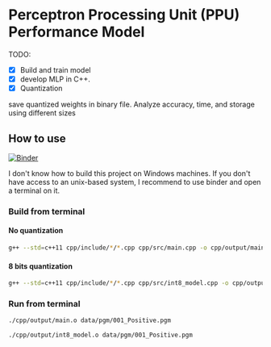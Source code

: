 # Perceptron Processing Unit (PPU) Performance Model

TODO:
- [X] Build and train model
- [x] develop MLP in C++.
- [x] Quantization

save quantized weights in binary file.
Analyze accuracy, time, and storage using different sizes

## How to use

[![Binder](https://mybinder.org/badge_logo.svg)](https://mybinder.org/v2/gh/L4rralde/ppu_perf_model/HEAD?labpath=main.ipynb)

I don't know how to build this project on Windows machines. If you don't have access to an unix-based system, I recommend to use binder and open
a terminal on it.

### Build from terminal

#### No quantization

```sh
g++ --std=c++11 cpp/include/*/*.cpp cpp/src/main.cpp -o cpp/output/main.o
```

#### 8 bits quantization

```sh
g++ --std=c++11 cpp/include/*/*.cpp cpp/src/int8_model.cpp -o cpp/output/int8_model.o
```


### Run from terminal

```sh
./cpp/output/main.o data/pgm/001_Positive.pgm
```

```sh
./cpp/output/int8_model.o data/pgm/001_Positive.pgm
```